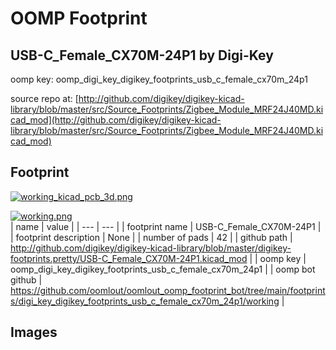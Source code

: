# OOMP Footprint  
## USB-C_Female_CX70M-24P1  by Digi-Key  
  
oomp key: oomp_digi_key_digikey_footprints_usb_c_female_cx70m_24p1  
  
source repo at: [http://github.com/digikey/digikey-kicad-library/blob/master/src/Source_Footprints/Zigbee_Module_MRF24J40MD.kicad_mod](http://github.com/digikey/digikey-kicad-library/blob/master/src/Source_Footprints/Zigbee_Module_MRF24J40MD.kicad_mod)  
## Footprint  
  
[![working_kicad_pcb_3d.png](working_kicad_pcb_3d_600.png)](working_kicad_pcb_3d.png)  
  
[![working.png](working_600.png)](working.png)  
| name | value | 
| --- | --- | 
| footprint name | USB-C_Female_CX70M-24P1 | 
| footprint description | None | 
| number of pads | 42 | 
| github path | http://github.com/digikey/digikey-kicad-library/blob/master/digikey-footprints.pretty/USB-C_Female_CX70M-24P1.kicad_mod | 
| oomp key | oomp_digi_key_digikey_footprints_usb_c_female_cx70m_24p1 | 
| oomp bot github | https://github.com/oomlout/oomlout_oomp_footprint_bot/tree/main/footprints/digi_key_digikey_footprints_usb_c_female_cx70m_24p1/working | 
## Images  
